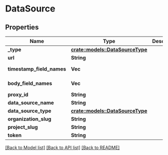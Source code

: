 # DataSource

## Properties

Name | Type | Description | Notes
------------ | ------------- | ------------- | -------------
**_type** | [**crate::models::DataSourceType**](dataSourceType.md) |  | 
**url** | **String** |  | 
**timestamp_field_names** | **Vec<String>** |  | [default to []]
**body_field_names** | **Vec<String>** |  | [default to []]
**proxy_id** | **String** |  | 
**data_source_name** | **String** |  | 
**data_source_type** | [**crate::models::DataSourceType**](dataSourceType.md) |  | 
**organization_slug** | **String** |  | 
**project_slug** | **String** |  | 
**token** | **String** |  | 

[[Back to Model list]](../README.md#documentation-for-models) [[Back to API list]](../README.md#documentation-for-api-endpoints) [[Back to README]](../README.md)


